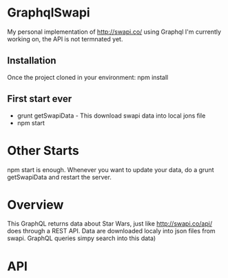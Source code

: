 # GraphqlSwapi
My personal implementation of http://swapi.co/ using Graphql
I'm currently working on, the API is not termnated yet.


## Installation
Once the project cloned in your environment:
	npm install

## First start ever
* grunt getSwapiData - This download swapi data into local jons file
* npm start

# Other Starts
npm start is enough. Whenever you want to update your data, do a grunt getSwapiData and restart the server.

# Overview
This GraphQL returns data about Star Wars, just like http://swapi.co/api/ does through a REST API.
Data are downloaded localy into json files from swapi. GraphQL queries simpy search into this data)

# API
